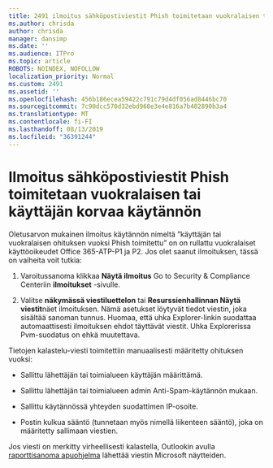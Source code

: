 ```yaml
---
title: 2491 ilmoitus sähköpostiviestit Phish toimitetaan vuokralaisen tai käyttäjän korvaa käytännön
ms.author: chrisda
author: chrisda
manager: dansimp
ms.date: ''
ms.audience: ITPro
ms.topic: article
ROBOTS: NOINDEX, NOFOLLOW
localization_priority: Normal
ms.custom: 2491
ms.assetid: ''
ms.openlocfilehash: 456b186ecea59422c791c79d4df056ad8446bc70
ms.sourcegitcommit: 7c90dcc570d32ebd968e3e4e816a7b482890b3a4
ms.translationtype: MT
ms.contentlocale: fi-FI
ms.lasthandoff: 08/13/2019
ms.locfileid: "36391244"
---
```

# <a name="alert-email-messages-from-the-phish-delivered-due-to-tenant-or-user-override-policy"></a>Ilmoitus sähköpostiviestit Phish toimitetaan vuokralaisen tai käyttäjän korvaa käytännön

Oletusarvon mukainen ilmoitus käytännön nimeltä ”käyttäjän tai vuokralaisen ohituksen vuoksi Phish toimitettu” on on rullattu vuokralaiset käyttöoikeudet Office 365-ATP-P1 ja P2. Jos olet saanut ilmoituksen, tässä on vaiheita voit tutkia:

1. Varoitussanoma klikkaa **Näytä ilmoitus** Go to Security & Compliance Centeriin **ilmoitukset** -sivulle.

2. Valitse **näkymässä viestiluettelon** tai **Resurssienhallinnan Näytä viestit**näet ilmoituksen. Nämä asetukset löytyvät tiedot viestin, joka sisältää sanoman tunnus. Huomaa, että uhka Explorer-linkin suodattaa automaattisesti ilmoituksen ehdot täyttävät viestit. Uhka Explorerissa Pvm-suodatus on ehkä muutettava.

Tietojen kalastelu-viesti toimitettiin manuaalisesti määritetty ohituksen vuoksi:

- Sallittu lähettäjän tai toimialueen käyttäjän määrittämä.

- Sallittu lähettäjän tai toimialueen admin Anti-Spam-käytännön mukaan.

- Sallittu käytännössä yhteyden suodattimen IP-osoite.

- Postin kulkua sääntö (tunnetaan myös nimellä liikenteen sääntö), joka on määritetty sallimaan viestien.

Jos viesti on merkitty virheellisesti kalastella, Outlookin avulla [raporttisanoma apuohjelma](https://support.office.com/article/b5caa9f1-cdf3-4443-af8c-ff724ea719d2) lähettää viestin Microsoft näytteiden.
